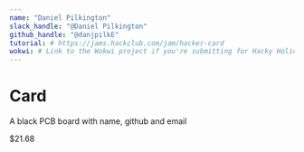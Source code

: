 ```yaml
---
name: "Daniel Pilkington"
slack_handle: "@Daniel Pilkington"
github_handle: "@danjpilkE"
tutorial: # https://jams.hackclub.com/jam/hacker-card
wokwi: # Link to the Wokwi project if you're submitting for Hacky Holidays
---
```


# Card

<!-- Describe your board in 2-3 sentences. What are you making? What will it do? -->
A black PCB board with name, github and email
<!-- How much is it going to cost? -->
$21.68
<!-- Tell us a little bit about your design process. What were some challenges? What helped? ***Totally optional*** -->
